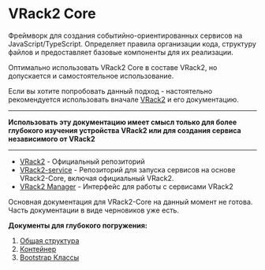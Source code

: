 VRack2 Core  
============  

Фреймворк для создания событийно-ориентированных сервисов на JavaScript/TypeScript. Определяет правила организации кода, структуру файлов и предоставляет базовые компоненты для их реализации.  

Оптимально использовать VRack2 Core в составе VRack2, но допускается и самостоятельное использование.  

Если вы хотите попробовать данный подход - настоятельно рекомендуется использовать вначале [VRack2](https://github.com/VRack2/vrack2) и его документацию. 

--------

**Использовать эту документацию имеет смысл только для более глубокого изучения устройства VRack2 или для создания сервиса независимого от VRack2**

-------

 - [VRack2](https://github.com/VRack2/vrack2) - Официальный репозиторий
 - [VRack2-service](https://github.com/VRack2/vrack2-service) - Репозиторий для запуска сервисов на основе VRack2-Core, включая официальный VRack2.
 - [VRack2 Manager](https://github.com/VRack2/vrack2-manager) - Интерфейс для работы с сервисами VRack2

Основная документация для VRack2-Core на данный момент не готова. Часть документации в виде черновиков уже есть.

**Документы для глубокого погружения:**

 <!-- 1. [Быстрый старт](./docs/FastStart.md) -  -->
 1. [Общая структура](./docs/Structure.md)
 2. [Контейнер](./docs/Container.md)
 3. [Bootstrap Классы](./docs/Bootstrap.md)
